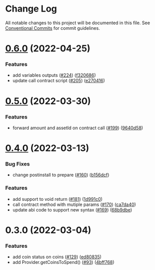# Change Log

All notable changes to this project will be documented in this file.
See [Conventional Commits](https://conventionalcommits.org) for commit guidelines.

# [0.6.0](https://github.com/FuelLabs/fuels-ts/compare/v0.5.0...v0.6.0) (2022-04-25)


### Features

* add variables outputs ([#224](https://github.com/FuelLabs/fuels-ts/issues/224)) ([f320686](https://github.com/FuelLabs/fuels-ts/commit/f320686ae15d1eb2120dfd2e70f0ecf74c684336))
* update call contract script ([#205](https://github.com/FuelLabs/fuels-ts/issues/205)) ([e270416](https://github.com/FuelLabs/fuels-ts/commit/e27041656ed22b7b232836711b8a11d221d2cd31))





# [0.5.0](https://github.com/FuelLabs/fuels-ts/compare/v0.4.0...v0.5.0) (2022-03-30)


### Features

* forward amount and assetId on contract call ([#199](https://github.com/FuelLabs/fuels-ts/issues/199)) ([9640d58](https://github.com/FuelLabs/fuels-ts/commit/9640d58e2bdbc6815cbf7aad9be0d19eee0276d5))





# [0.4.0](https://github.com/FuelLabs/fuels-ts/compare/v0.3.0...v0.4.0) (2022-03-13)


### Bug Fixes

* change postinstall to prepare ([#160](https://github.com/FuelLabs/fuels-ts/issues/160)) ([b156dcf](https://github.com/FuelLabs/fuels-ts/commit/b156dcfa63f8ed34b2a3d102b31fef2f8aa5df0d))


### Features

* add support to void return ([#181](https://github.com/FuelLabs/fuels-ts/issues/181)) ([1d991c0](https://github.com/FuelLabs/fuels-ts/commit/1d991c0ddfd819b2b3a2b399376344fa4a9579d0))
* call contract method with mutiple params ([#170](https://github.com/FuelLabs/fuels-ts/issues/170)) ([ca7da40](https://github.com/FuelLabs/fuels-ts/commit/ca7da403fdecc6ea6a2c5ffdb956f02c57622646))
* update abi code to support new syntax ([#169](https://github.com/FuelLabs/fuels-ts/issues/169)) ([68b9dbe](https://github.com/FuelLabs/fuels-ts/commit/68b9dbe43e8c6f193cf161e47195accd20f96ab9))





# 0.3.0 (2022-03-04)

### Features

- add coin status on coins ([#129](https://github.com/FuelLabs/fuels-ts/issues/129)) ([ed80835](https://github.com/FuelLabs/fuels-ts/commit/ed808352347d5deac0a683d007632cae09df8692))
- add Provider.getCoinsToSpend() ([#93](https://github.com/FuelLabs/fuels-ts/issues/93)) ([4bff768](https://github.com/FuelLabs/fuels-ts/commit/4bff76855b413f10eaffa4d631b5ffb79306e767))
